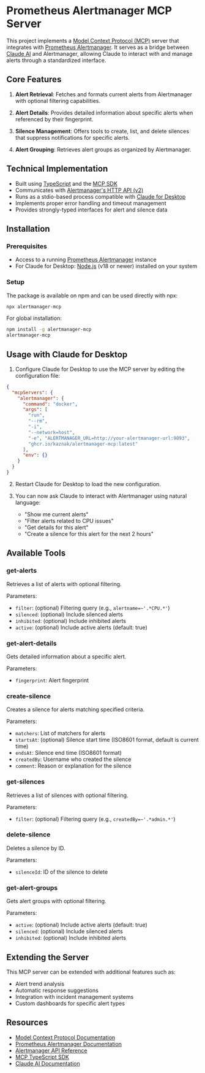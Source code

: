 # Prometheus Alertmanager MCP Server

This project implements a [Model Context Protocol (MCP)](https://modelcontextprotocol.io/) server that integrates with [Prometheus Alertmanager](https://prometheus.io/docs/alerting/latest/alertmanager/). It serves as a bridge between [Claude AI](https://claude.ai/) and Alertmanager, allowing Claude to interact with and manage alerts through a standardized interface.

## Core Features

1. **Alert Retrieval**: Fetches and formats current alerts from Alertmanager with optional filtering capabilities.

2. **Alert Details**: Provides detailed information about specific alerts when referenced by their fingerprint.

3. **Silence Management**: Offers tools to create, list, and delete silences that suppress notifications for specific alerts.

4. **Alert Grouping**: Retrieves alert groups as organized by Alertmanager.

## Technical Implementation

- Built using [TypeScript](https://www.typescriptlang.org/) and the [MCP SDK](https://github.com/modelcontextprotocol/typescript-sdk)
- Communicates with [Alertmanager's HTTP API (v2)](https://prometheus.io/docs/alerting/latest/api/)
- Runs as a stdio-based process compatible with [Claude for Desktop](https://claude.ai/download)
- Implements proper error handling and timeout management
- Provides strongly-typed interfaces for alert and silence data

## Installation

### Prerequisites

- Access to a running [Prometheus Alertmanager](https://prometheus.io/docs/alerting/latest/configuration/) instance
- For Claude for Desktop: [Node.js](https://nodejs.org/) (v18 or newer) installed on your system

### Setup

The package is available on npm and can be used directly with npx:

```bash
npx alertmanager-mcp
```

For global installation:

```bash
npm install -g alertmanager-mcp
alertmanager-mcp
```

## Usage with Claude for Desktop

1. Configure Claude for Desktop to use the MCP server by editing the configuration file:
  ```json
  {
    "mcpServers": {
      "alertmanager": {
        "command": "docker",
        "args": [
          "run",
          "--rm",
          "-i",
          "--network=host",
          "-e", "ALERTMANAGER_URL=http://your-alertmanager-url:9093",
          "ghcr.io/kaznak/alertmanager-mcp:latest"
        ],
        "env": {}
      }
    }
  }
  ```

2. Restart Claude for Desktop to load the new configuration.

3. You can now ask Claude to interact with Alertmanager using natural language:
   - "Show me current alerts"
   - "Filter alerts related to CPU issues"
   - "Get details for this alert"
   - "Create a silence for this alert for the next 2 hours"

## Available Tools

### get-alerts

Retrieves a list of alerts with optional filtering.

Parameters:
- `filter`: (optional) Filtering query (e.g., `alertname=~'.*CPU.*'`)
- `silenced`: (optional) Include silenced alerts
- `inhibited`: (optional) Include inhibited alerts
- `active`: (optional) Include active alerts (default: true)

### get-alert-details

Gets detailed information about a specific alert.

Parameters:
- `fingerprint`: Alert fingerprint

### create-silence

Creates a silence for alerts matching specified criteria.

Parameters:
- `matchers`: List of matchers for alerts
- `startsAt`: (optional) Silence start time (ISO8601 format, default is current time)
- `endsAt`: Silence end time (ISO8601 format)
- `createdBy`: Username who created the silence
- `comment`: Reason or explanation for the silence

### get-silences

Retrieves a list of silences with optional filtering.

Parameters:
- `filter`: (optional) Filtering query (e.g., `createdBy=~'.*admin.*'`)

### delete-silence

Deletes a silence by ID.

Parameters:
- `silenceId`: ID of the silence to delete

### get-alert-groups

Gets alert groups with optional filtering.

Parameters:
- `active`: (optional) Include active alerts (default: true)
- `silenced`: (optional) Include silenced alerts
- `inhibited`: (optional) Include inhibited alerts

## Extending the Server

This MCP server can be extended with additional features such as:

- Alert trend analysis
- Automatic response suggestions
- Integration with incident management systems
- Custom dashboards for specific alert types

## Resources

- [Model Context Protocol Documentation](https://modelcontextprotocol.io/docs/concepts/architecture)
- [Prometheus Alertmanager Documentation](https://prometheus.io/docs/alerting/latest/alertmanager/)
- [Alertmanager API Reference](https://prometheus.io/docs/alerting/latest/api/)
- [MCP TypeScript SDK](https://github.com/modelcontextprotocol/typescript-sdk)
- [Claude AI Documentation](https://docs.anthropic.com/claude/)
